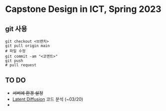 # Capstone Design in ICT, Spring 2023
## git 사용
```
git checkout <브랜치>
git pull origin main
# 파일 수정
git commit -am "<코맨트>"
git push
# pull request
```

## TO DO
* ~~서버에 환경 설정~~
* [Latent Diffusion](latent-diffusion/) 코드 분석 (~03/20)
* 
